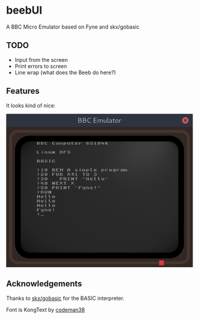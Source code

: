 # beebUI
A BBC Micro Emulator based on Fyne and skx/gobasic

## TODO

* Input from the screen
* Print errors to screen
* Line wrap (what does the Beeb do here?)

## Features

It looks kind of nice:

![](beebui.png)

## Acknowledgements

Thanks to [skx/gobasic](https://github.com/skx/gobasic) for the BASIC interpreter.

Font is KongText by [codeman38](https://www.1001fonts.com/users/codeman38/)
